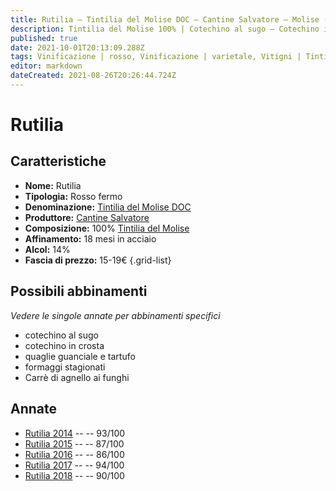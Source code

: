 ```yaml
---
title: Rutilia – Tintilia del Molise DOC – Cantine Salvatore – Molise (IT) – 15-19€ – 4★-5★
description: Tintilia del Molise 100% | Cotechino al sugo – Cotechino in crosta – Quaglie guanciale e tartufo – Formaggi stagionati – Carrè di agnello ai funghi
published: true
date: 2021-10-01T20:13:09.288Z
tags: Vinificazione | rosso, Vinificazione | varietale, Vitigni | Tintilia, molise, cotechino al sugo, cotechino in crosta, quaglie guanciale e tartufo, formaggi stagionati, Alimento | agnello, Aromatizzazione | con funghi, Vinificazione | fermo, Valutazioni | 5 stelle, Prezzi | 15-19€
editor: markdown
dateCreated: 2021-08-26T20:26:44.724Z
---
```


# Rutilia

## Caratteristiche
- **Nome:** Rutilia
- **Tipologia:** Rosso fermo
- **Denominazione:** [Tintilia del Molise DOC](/denominazioni/Italia/Molise/DOC/Tintilia-del-Molise) 
- **Produttore:** [Cantine Salvatore](/produttori/Italia/Molise/Cantine-Salvatore) 
- **Composizione:** 100% [Tintilia del Molise](/vitigni/Italia/tintilia-del-molise)
- **Affinamento:** 18 mesi in acciaio
- **Alcol:** 14%
- **Fascia di prezzo:** 15-19€
{.grid-list}

## Possibili abbinamenti
*Vedere le singole annate per abbinamenti specifici*

- cotechino al sugo
- cotechino in crosta
- quaglie guanciale e tartufo
- formaggi stagionati
- Carrè di agnello ai funghi

## Annate
- [Rutilia 2014](/vini/Italia/Molise/Cantine-Salvatore/Rutilia/2014) -- <span class="star-4"></span> -- 93/100
- [Rutilia 2015](/vini/Italia/Molise/Cantine-Salvatore/Rutilia/2015) -- <span class="star-3"></span> -- 87/100
- [Rutilia 2016](/vini/Italia/Molise/Cantine-Salvatore/Rutilia/2016) -- <span class="star-3"></span> -- 86/100
- [Rutilia 2017](/vini/Italia/Molise/Cantine-Salvatore/Rutilia/2017) -- <span class="star-5"></span> -- 94/100
- [Rutilia 2018](/vini/Italia/Molise/Cantine-Salvatore/Rutilia/2018) -- <span class="star-4"></span> -- 90/100



